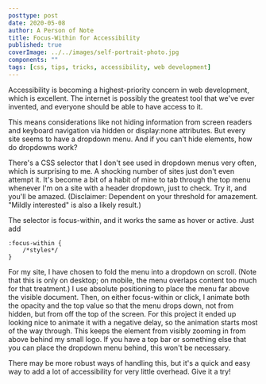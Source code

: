 ```yaml
---
posttype: post
date: 2020-05-08
author: A Person of Note
title: Focus-Within for Accessibility
published: true
coverImage: ../../images/self-portrait-photo.jpg
components: ""
tags: [css, tips, tricks, accessibility, web development]
---
```


Accessibility is becoming a highest-priority concern in web development, which is excellent. The internet is possibly the greatest tool that we've ever invented, and everyone should be able to have access to it.

This means considerations like not hiding information from screen readers and keyboard navigation via hidden or display:none attributes. But every site seems to have a dropdown menu. And if you can't hide elements, how do dropdowns work?

There's a CSS selector that I don't see used in dropdown menus very often, which is surprising to me. A shocking number of sites just don't even attempt it. It's become a bit of a habit of mine to tab through the top menu whenever I'm on a site with a header dropdown, just to check. Try it, and you'll be amazed. (Disclaimer: Dependent on your threshold for amazement. "Mildly interested" is also a likely result.)

The selector is focus-within, and it works the same as hover or active. Just add 

```
:focus-within {
    /*styles*/
}
```

For my site, I have chosen to fold the menu into a dropdown on scroll. (Note that this is only on desktop; on mobile, the menu overlaps content too much for that treatment.) I use absolute positioning to place the menu far above the visible document. Then, on either focus-within or click, I animate both the opacity and the top value so that the menu drops down, not from hidden, but from off the top of the screen. For this project it ended up looking nice to animate it with a negative delay, so the animation starts most of the way through. This keeps the element from visibly zooming in from above behind my small logo. If you have a top bar or something else that you can place the dropdown menu behind, this won't be necessary.

There may be more robust ways of handling this, but it's a quick and easy way to add a lot of accessibility for very little overhead. Give it a try!
